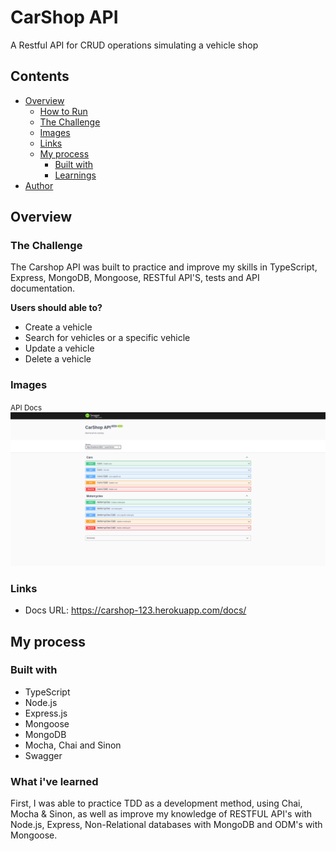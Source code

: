 # CarShop API
A Restful API for CRUD operations simulating a vehicle shop

## Contents
- [Overview](#overview)
    - [How to Run](#how-to-run)
    - [The Challenge](#the-problem)
    - [Images](#images)
    - [Links](#links)
  - [My process](#my-process)
    - [Built with](#built-with)
    - [Learnings](#learnings)
- [Author](#author)

## Overview

### The Challenge

The Carshop API was built to practice and improve my skills in TypeScript, Express, MongoDB, Mongoose,
RESTful API'S, tests and API documentation.

__Users should able to?__
- Create a vehicle
- Search for vehicles or a specific vehicle
- Update a vehicle
- Delete a vehicle

### Images

<small>API Docs</small>
![](./assets//carshop-api-docs.png)

### Links

- Docs URL: https://carshop-123.herokuapp.com/docs/

## My process


### Built with

- TypeScript
- Node.js
- Express.js
- Mongoose
- MongoDB
- Mocha, Chai and Sinon
- Swagger

### What i've learned

First, I was able to practice TDD as a development method, using Chai, Mocha & Sinon, as well as improve my knowledge of RESTFUL API's with Node.js, Express, Non-Relational databases with MongoDB and ODM's with Mongoose.